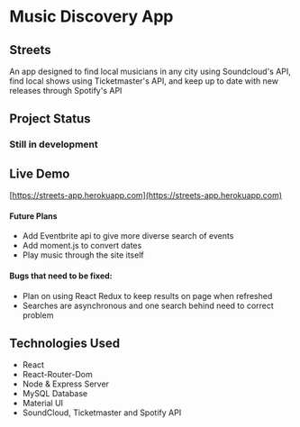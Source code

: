 # Music Discovery App


## Streets

An app designed to find local musicians in any city using Soundcloud's API, find local shows using Ticketmaster's API, and keep up to date with new releases through Spotify's API

## Project Status 

### Still in development

## Live Demo
[https://streets-app.herokuapp.com](https://streets-app.herokuapp.com)

#### Future Plans
* Add Eventbrite api to give more diverse search of events
* Add moment.js to convert dates
* Play music through the site itself


#### Bugs that need to be fixed: 
* Plan on using React Redux to keep results on page when refreshed
* Searches are asynchronous and one search behind need to correct problem


## Technologies Used

* React
* React-Router-Dom
* Node & Express Server
* MySQL Database
* Material UI
* SoundCloud, Ticketmaster and Spotify API




